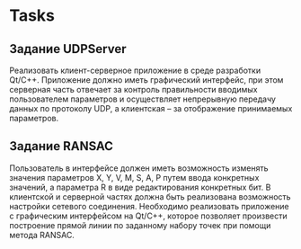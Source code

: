 # Tasks

## Задание UDPServer

Реализовать клиент-серверное приложение в среде разработки Qt/C++. 
Приложение должно иметь графический интерфейс, при этом серверная часть отвечает за контроль правильности вводимых пользователем параметров и осуществляет непрерывную передачу данных по протоколу UDP,
а клиентская – за отображение принимаемых параметров.

## Задание RANSAC
Пользователь в интерфейсе должен иметь возможность изменять значения параметров X, Y, V, M, S, A, P путем ввода конкретных значений, 
а параметра R в виде редактирования конкретных бит. В клиентской и серверной частях должна быть реализована возможность настройки сетевого соединения.
Необходимо реализовать приложение с графическим интерфейсом на Qt/C++, которое позволяет произвести построение прямой линии по заданному набору точек при помощи метода RANSAC.
